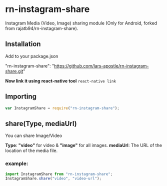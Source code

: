 # rn-instagram-share
Instagram Media (Video, Image) sharing module (Only for Android, forked from rajatb94/rn-instagram-share).

## Installation

Add to your package.json

"rn-instagram-share": "https://github.com/lars-apostle/rn-instagram-share.git"

**Now link it using react-native tool**
```react-native link```

## Importing
```js
var InstagramShare = require("rn-instagram-share");
```


## share(Type, mediaUrl)
You can share Image/Video

**Type**: **"video"** for video & **"image"** for all images.
**mediaUrl**: The URL of the location of the media file.

### example:

```js
import InstagramShare from "rn-instagram-share";
InstagramShare.share("video", "video-url");
```

